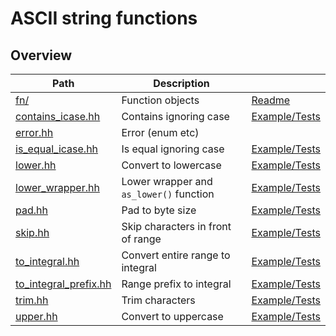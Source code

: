 # ASCII string functions

## Overview

| Path                                             | Description                             |                                             |
| ------------------------------------------------ | --------------------------------------- | ------------------------------------------- |
| [fn/](fn)                                        | Function objects                        | [Readme](fn/#readme)                        |
| [contains\_icase.hh](contains_icase.hh)          | Contains ignoring case                  | [Example/Tests](contains_icase.test.cc)     |
| [error.hh](error.hh)                             | Error (enum etc)                        |                                             |
| [is\_equal\_icase.hh](is_equal_icase.hh)         | Is equal ignoring case                  | [Example/Tests](is_equal_icase.test.cc)     |
| [lower.hh](lower.hh)                             | Convert to lowercase                    | [Example/Tests](lower.test.cc)              |
| [lower\_wrapper.hh](lower_wrapper.hh)            | Lower wrapper and `as_lower()` function | [Example/Tests](lower_wrapper.test.cc)      |
| [pad.hh](pad.hh)                                 | Pad to byte size                        | [Example/Tests](pad.test.cc)                |
| [skip.hh](skip.hh)                               | Skip characters in front of range       | [Example/Tests](skip.test.cc)               |
| [to\_integral.hh](to_integral.hh)                | Convert entire range to integral        | [Example/Tests](to_integral.test.cc)        |
| [to\_integral\_prefix.hh](to_integral_prefix.hh) | Range prefix to integral                | [Example/Tests](to_integral_prefix.test.cc) |
| [trim.hh](trim.hh)                               | Trim characters                         | [Example/Tests](trim.test.cc)               |
| [upper.hh](upper.hh)                             | Convert to uppercase                    | [Example/Tests](upper.test.cc)              |
